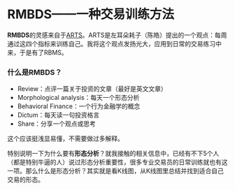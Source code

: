 # RMBDS——一种交易训练方法

**RMBDS**的灵感来自于[ARTS](https://github.com/byte-stream/ARTS)。ARTS是左耳朵耗子（陈皓）提出的一个观点：每周通过这四个指标来训练自己。我将这个观点发扬光大，应用到日常的交易练习中来，于是有了RBMS。

### 什么是RMBDS？
* Review：点评一篇关于投资的文章（最好是英文文章）
* Morphological analysis：每天一个形态分析
* Behavioral Finance：一个行为金融学的概念
* Dictum：每天读一句投资格言
* Share：分享一个观点或思考

这个应该挺浅显易懂，不需要做过多解释。

特别说明一下为什么要有**形态分析**？就我接触的相关信息中，已经有不下5个人（都是特别牛逼的人）说过形态分析重要性，很多专业交易员的日常训练就也有这一项。那么什么是形态分析？其实就是看K线图，从K线图里总结并找到适合自己交易的形态。
